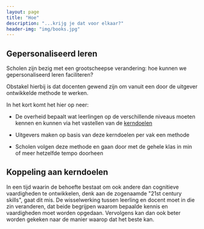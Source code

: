 ```yaml
---
layout: page
title: "Hoe"
description: "...krijg je dat voor elkaar?"
header-img: "img/books.jpg"
---
```


## Gepersonaliseerd leren
Scholen zijn bezig met een grootscheepse verandering: hoe kunnen we gepersonaliseerd leren faciliteren?

Obstakel hierbij is dat docenten gewend zijn om vanuit een door de uitgever ontwikkelde methode te werken.

In het kort komt het hier op neer:

* De overheid bepaalt wat leerlingen op de verschillende niveaus moeten kennen en kunnen via het vastellen van de [kerndoelen](http://www.slo.nl)

* Uitgevers maken op basis van deze kerndoelen per vak een methode

* Scholen volgen deze methode en gaan door met de gehele klas in min of meer hetzelfde tempo doorheen


## Koppeling aan kerndoelen
In een tijd waarin de behoefte bestaat om ook andere dan cognitieve vaardigheden te ontwikkelen, denk aan de zogenaamde "21st century skills", gaat dit mis. 
De wisselwerking tussen leerling en docent moet in die zin veranderen, dat beide begrijpen waarom bepaalde kennis en vaardigheden moet worden opgedaan. Vervolgens kan dan ook beter worden gekeken naar de manier waarop dat het beste kan.

